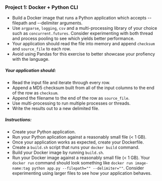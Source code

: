 
### Project 1: Docker + Python CLI
- Build a Docker image that runs a Python application which accepts --filepath and --delimiter arguments. 
- Use `argparse`, `logging`, `csv` and a multi-processing library of your choice such as `concurrent.futures`. Consider experimenting with both thread and process pooling to see which yields better performance.
- Your application should read the file into memory and append `checksum` and `source_file` to each row.
- Avoid using Pandas for this exercise to better showcase your profiency with the language.

##### Your application should:
- Read the input file and iterate through every row.
- Append a MD5 checksum built from all of the input columns to the end of the row as `checksum`.
- Append the filename to the end of the row as `source_file`.
- Use multi-processing to run multiple processes or threads.
- Write the results out to a new delimited file.

##### Instructions:
- Create your Python application.
- Run your Python aplication against a reasonably small file (< 1 GB).
- Once your application works as expected, create your Dockerfile.
- Create a `build.sh` script that runs your `docker build` command.
- Build your Docker image by running `build.sh`.
- Run your Docker image against a reasonably small file (< 1 GB). Your `docker run` command should look something like `docker run image-name:tag python app.py --filepath="" --delimiter=""`. Consider experimenting using larger files to see how your application behaves.
